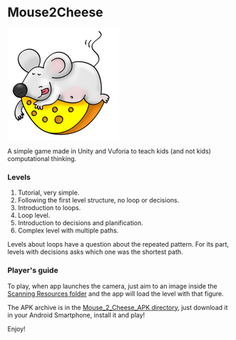 # Mouse2Cheese

<img src="https://github.com/CarlosFco/Mouse2Cheese/blob/master/Assets/xxxdpi.png" width="250" height="250" />

A simple game made in Unity and Vuforia to teach kids (and not kids) computational thinking.

### Levels
1. Tutorial, very simple.
2. Following the first level structure, no loop or decisions.
3. Introduction to loops.
4. Loop level.
5. Introduction to decisions and planification.
6. Complex level with multiple paths.

Levels about loops have a question about the repeated pattern. For its part, levels with decisions asks which one was the shortest path.

### Player's guide
To play, when app launches the camera, just aim to an image inside the [Scanning Resources folder](https://github.com/CarlosFco/Mouse2Cheese/tree/master/ScanningResources) and the app will load the level with that figure.

The APK archive is in the [Mouse_2_Cheese_APK directory](https://github.com/CarlosFco/Mouse2Cheese/tree/master/Mouse_2_Cheese_APK), just download it in your Android Smartphone, install it and play!

Enjoy!
